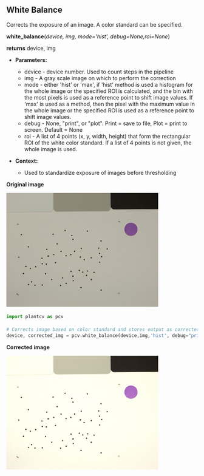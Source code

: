 ## White Balance

Corrects the exposure of an image. A color standard can be specified.

**white_balance**(*device, img, mode='hist', debug=None,roi=None*)

**returns** device, img

- **Parameters:**
    - device - device number. Used to count steps in the pipeline
    - img - A gray scale image on which to perform the correction
    - mode - either 'hist' or 'max', if 'hist' method is used a histogram for the whole image or the specified ROI is calculated, and the 
    bin with the most pixels is used as a reference point to shift image values. If 'max' is used as a method, then the pixel with the maximum
    value in the whole image or the specified ROI is used as a reference point to shift image values.
    - debug - None, "print", or "plot". Print = save to file, Plot = print to screen. Default = None
    - roi - A list of 4 points (x, y, width, height) that form the rectangular ROI of the white color standard.
            If a list of 4 points is not given, the whole image is used.

- **Context:**
    - Used to standardize exposure of images before thresholding

**Original image**

![Screenshot](img/documentation_images/white_balance/original_image.jpg)

```python
import plantcv as pcv

# Corrects image based on color standard and stores output as corrected_img
device, corrected_img = pcv.white_balance(device,img,'hist', debug="print",(5, 5, 80, 80))
```


**Corrected image**

![Screenshot](img/documentation_images/white_balance/corrected_image.jpg)
